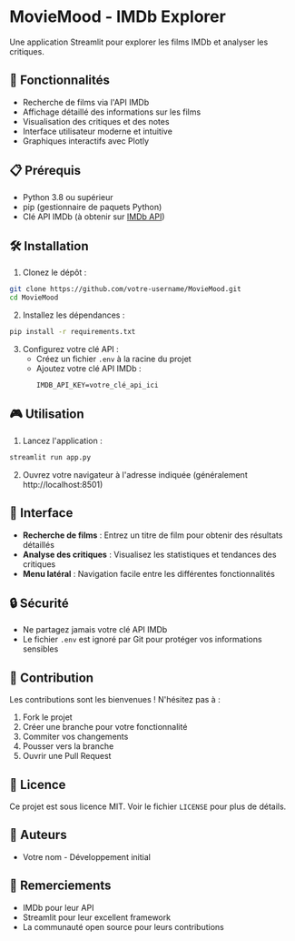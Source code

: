 # MovieMood - IMDb Explorer

Une application Streamlit pour explorer les films IMDb et analyser les critiques.

## 🚀 Fonctionnalités

- Recherche de films via l'API IMDb
- Affichage détaillé des informations sur les films
- Visualisation des critiques et des notes
- Interface utilisateur moderne et intuitive
- Graphiques interactifs avec Plotly

## 📋 Prérequis

- Python 3.8 ou supérieur
- pip (gestionnaire de paquets Python)
- Clé API IMDb (à obtenir sur [IMDb API](https://developer.imdb.com/))

## 🛠️ Installation

1. Clonez le dépôt :
```bash
git clone https://github.com/votre-username/MovieMood.git
cd MovieMood
```

2. Installez les dépendances :
```bash
pip install -r requirements.txt
```

3. Configurez votre clé API :
   - Créez un fichier `.env` à la racine du projet
   - Ajoutez votre clé API IMDb :
     ```
     IMDB_API_KEY=votre_clé_api_ici
     ```

## 🎮 Utilisation

1. Lancez l'application :
```bash
streamlit run app.py
```

2. Ouvrez votre navigateur à l'adresse indiquée (généralement http://localhost:8501)

## 📱 Interface

- **Recherche de films** : Entrez un titre de film pour obtenir des résultats détaillés
- **Analyse des critiques** : Visualisez les statistiques et tendances des critiques
- **Menu latéral** : Navigation facile entre les différentes fonctionnalités

## 🔒 Sécurité

- Ne partagez jamais votre clé API IMDb
- Le fichier `.env` est ignoré par Git pour protéger vos informations sensibles

## 🤝 Contribution

Les contributions sont les bienvenues ! N'hésitez pas à :
1. Fork le projet
2. Créer une branche pour votre fonctionnalité
3. Commiter vos changements
4. Pousser vers la branche
5. Ouvrir une Pull Request

## 📝 Licence

Ce projet est sous licence MIT. Voir le fichier `LICENSE` pour plus de détails.

## 👥 Auteurs

- Votre nom - Développement initial

## 🙏 Remerciements

- IMDb pour leur API
- Streamlit pour leur excellent framework
- La communauté open source pour leurs contributions 